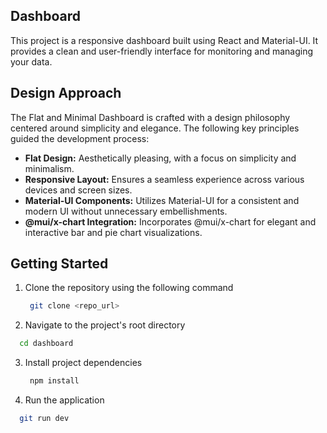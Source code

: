 ## Dashboard
This project is a responsive dashboard built using React and Material-UI. It provides a clean and user-friendly interface for monitoring and managing your data.

## Design Approach
The Flat and Minimal Dashboard is crafted with a design philosophy centered around simplicity and elegance. The following key principles guided the development process:
- **Flat Design:** Aesthetically pleasing, with a focus on simplicity and minimalism.
- **Responsive Layout:** Ensures a seamless experience across various devices and screen sizes.
- **Material-UI Components:** Utilizes Material-UI for a consistent and modern UI without unnecessary embellishments.
- **@mui/x-chart Integration:** Incorporates @mui/x-chart for elegant and interactive bar and pie chart visualizations.

## Getting Started
1. Clone the repository using the following command
   ```bash
    git clone <repo_url>
   ```
2. Navigate to the project's root directory
  ```bash
    cd dashboard
   ```
3. Install project dependencies
   ```bash
    npm install
   ```
4. Run the application
  ```bash
    git run dev
   ``` 
